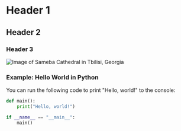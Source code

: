 # Header 1
## Header 2
### Header 3

![Image of Sameba Cathedral in Tbilisi, Georgia](https://wander-lush.org/wp-content/uploads/2021/10/Emily-Lush-churches-in-Tbilisi-Georgia-Sameba-Cathedral.jpg)


### Example: Hello World in Python

You can run the following code to print "Hello, world!" to the console:

```python
def main():
    print("Hello, world!")

if __name__ == "__main__":
    main()
